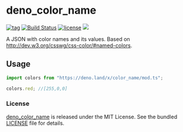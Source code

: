 # deno_color_name

[![tag](https://img.shields.io/github/release/justjavac/deno_color_name)](https://github.com/justjavac/deno_color_name/releases)
[![Build Status](https://github.com/justjavac/deno_color_name/workflows/ci/badge.svg?branch=master)](https://github.com/justjavac/deno_color_name/actions)
[![license](https://img.shields.io/github/license/justjavac/deno_color_name)](https://github.com/justjavac/deno_color_name/blob/master/LICENSE)
[![](https://img.shields.io/badge/deno-v1.2-green.svg)](https://github.com/denoland/deno)

A JSON with color names and its values. Based on http://dev.w3.org/csswg/css-color/#named-colors.

## Usage

```ts
import colors from "https://deno.land/x/color_name/mod.ts";

colors.red; //[255,0,0]
```

### License

[deno_color_name](https://github.com/justjavac/deno_color_name) is released under the MIT License. See the bundled [LICENSE](./LICENSE) file for details.
